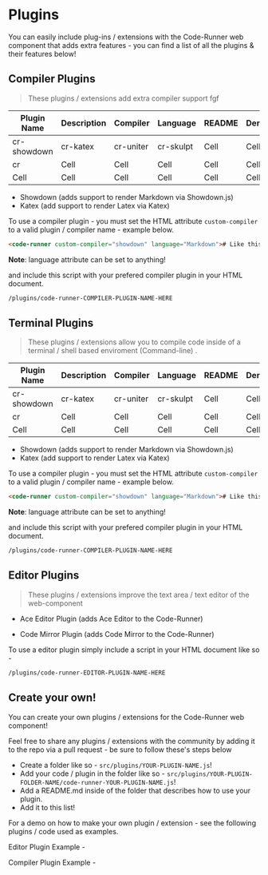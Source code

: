 # Plugins 

You can easily include plug-ins / extensions with the Code-Runner web component that adds extra features - you can find a list of all the plugins & their features below!

## Compiler Plugins

> These plugins / extensions add extra compiler support
fgf

<!-- HTML Code: Place this code in the document's body (between the 'body' tags) where the table should appear -->
<table class="GeneratedTable">
  <thead>
    <tr>
      <th>Plugin Name</th>
      <th>Description</th>
      <th>Compiler</th>
       <th>Language</th>
      <th>README</th>
      <th>Demo</th>
    </tr>
  </thead>
  <tbody>
    <tr>
      <td>cr-showdown</td>
      <td>cr-katex</td>
      <td>cr-uniter</td>
      <td>cr-skulpt</td>
       <td>Cell</td>
         <td>Cell</td>
    </tr>
    <tr>
      <td>cr</td>
      <td>Cell</td>
      <td>Cell</td>
      <td>Cell</td>
       <td>Cell</td>
         <td>Cell</td>
    </tr>
    <tr>
      <td>Cell</td>
      <td>Cell</td>
      <td>Cell</td>
      <td>Cell</td>  
       <td>Cell</td>
         <td>Cell</td>
    </tr>
    
  </tbody>
</table>
<!-- Codes by Quackit.com -->


- Showdown (adds support to render Markdown via Showdown.js)
- Katex (add support to render Latex via Katex)


To use a compiler plugin - you must set the HTML attribute <code>custom-compiler</code> to a valid plugin / compiler name - example below. 


```html
<code-runner custom-compiler="showdown" language="Markdown"># Like this</code-runner>
```


<b>Note</b>: language attribute can be set to anything!

  
and include this script with your prefered compiler plugin in your HTML document.

```html
/plugins/code-runner-COMPILER-PLUGIN-NAME-HERE
```  
  
## Terminal Plugins

> These plugins / extensions allow you to compile code inside of a terminal / shell based enviroment (Command-line) .


<!-- HTML Code: Place this code in the document's body (between the 'body' tags) where the table should appear -->
<table class="GeneratedTable">
  <thead>
    <tr>
      <th>Plugin Name</th>
      <th>Description</th>
      <th>Compiler</th>
       <th>Language</th>
      <th>README</th>
      <th>Demo</th>
    </tr>
  </thead>
  <tbody>
    <tr>
      <td>cr-showdown</td>
      <td>cr-katex</td>
      <td>cr-uniter</td>
      <td>cr-skulpt</td>
       <td>Cell</td>
         <td>Cell</td>
    </tr>
    <tr>
      <td>cr</td>
      <td>Cell</td>
      <td>Cell</td>
      <td>Cell</td>
       <td>Cell</td>
         <td>Cell</td>
    </tr>
    <tr>
      <td>Cell</td>
      <td>Cell</td>
      <td>Cell</td>
      <td>Cell</td>  
       <td>Cell</td>
         <td>Cell</td>
    </tr>
    
  </tbody>
</table>
<!-- Codes by Quackit.com -->


- Showdown (adds support to render Markdown via Showdown.js)
- Katex (add support to render Latex via Katex)


To use a compiler plugin - you must set the HTML attribute <code>custom-compiler</code> to a valid plugin / compiler name - example below. 


```html
<code-runner custom-compiler="showdown" language="Markdown"># Like this</code-runner>
```


<b>Note</b>: language attribute can be set to anything!

  
and include this script with your prefered compiler plugin in your HTML document.

```html
/plugins/code-runner-COMPILER-PLUGIN-NAME-HERE
```  
  


## Editor Plugins 

> These plugins / extensions improve the text area / text editor of the web-component

- Ace Editor Plugin (adds Ace Editor to the Code-Runner)

- Code Mirror Plugin (adds Code Mirror to the Code-Runner)

To use a editor plugin simply include a script in your HTML document like so - 

```html
/plugins/code-runner-EDITOR-PLUGIN-NAME-HERE
```


## Create your own!

You can create your own plugins / extensions for the Code-Runner web component!

Feel free to share any plugins / extensions with the community by adding it to the repo via a pull request - be sure to follow these's steps below 

- Create a folder like so - <code>src/plugins/YOUR-PLUGIN-NAME.js</code>!
- Add your code / plugin in the folder like so - <code>src/plugins/YOUR-PLUGIN-FOLDER-NAME/code-runner-YOUR-PLUGIN-NAME.js</code>!
- Add a README.md inside of the folder that describes how to use your plugin.
- Add it to this list!

For a demo on how to make your own plugin / extension - see the following plugins / code used as examples. 

Editor Plugin Example - 


Compiler Plugin Example -
